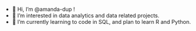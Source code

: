 - 👋 Hi, I’m @amanda-dup !
- 👀 I’m interested in data analytics and data related projects.
- 🌱 I’m currently learning to code in SQL, and plan to learn R and Python.

<!---
amanda-dup/amanda-dup is a ✨ special ✨ repository because its `README.md` (this file) appears on your GitHub profile.
You can click the Preview link to take a look at your changes.
--->
